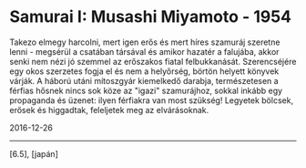 # Samurai I: Musashi Miyamoto - 1954

Takezo elmegy harcolni, mert igen erős és mert híres szamuráj szeretne lenni - megsérül a csatában társával és amikor hazatér a falujába, akkor senki nem nézi jó szemmel az erőszakos fiatal felbukkanását. Szerencséjére egy okos szerzetes fogja el és nem a helyőrség, börtön helyett könyvek várják. A háború utáni mítoszgyár kiemelkedő darabja, természetesen a férfias hősnek nincs sok köze az "igazi" szamurájhoz, sokkal inkább egy propaganda és üzenet: ilyen férfiakra van most szükség! Legyetek bölcsek, erősek és higgadtak, feleljetek meg az elvárásoknak.

2016-12-26 

----

[6.5], [japán]